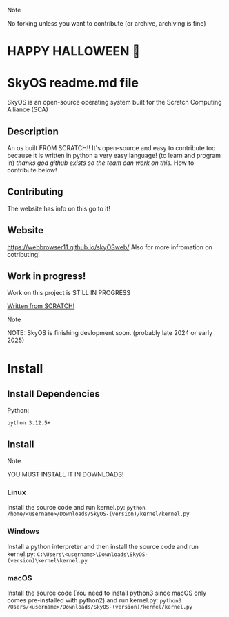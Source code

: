 > [!NOTE]
> No forking unless you want to contribute (or archive, archiving is fine)

# HAPPY HALLOWEEN 🎃

# SkyOS readme.md file
SkyOS is an open-source operating system built for the Scratch Computing Alliance (SCA)

## Description
An os built FROM SCRATCH!! It's open-source and easy to contribute
too because it is written in python a very easy language! (to learn and program in)
*thanks god github exists so the team can work on this.*
How to contribute below!

## Contributing
The website has info on this go to it!

## Website
https://webbrowser11.github.io/skyOSweb/
Also for more infromation on cotributing!

## Work in progress!
Work on this project is STILL IN PROGRESS

<ins>Written from SCRATCH!<ins>
 
>[!NOTE]
>NOTE: SkyOS is finishing devlopment soon. (probably late 2024 or early 2025)


# Install

## Install Dependencies
Python:
```
python 3.12.5+
```

## Install
>[!NOTE]
>YOU MUST INSTALL IT IN DOWNLOADS!
### Linux
Install the source code and run kernel.py:
`python /home/<username>/Downloads/SkyOS-(version)/kernel/kernel.py`
### Windows
Install a python interpreter and then install the source code and run kernel.py:
`C:\Users\<username>\Downloads\SkyOS-(version)\kernel\kernel.py`
### macOS
Install the source code (You need to install python3 since macOS only comes pre-installed with python2) and run kernel.py:
 `python3 /Users/<username>/Downloads/SkyOS-(version)/kernel/kernel.py`
